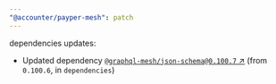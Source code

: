```yaml
---
"@accounter/payper-mesh": patch
---
```

dependencies updates:
  - Updated dependency [`@graphql-mesh/json-schema@0.100.7` ↗︎](https://www.npmjs.com/package/@graphql-mesh/json-schema/v/0.100.7) (from `0.100.6`, in `dependencies`)
